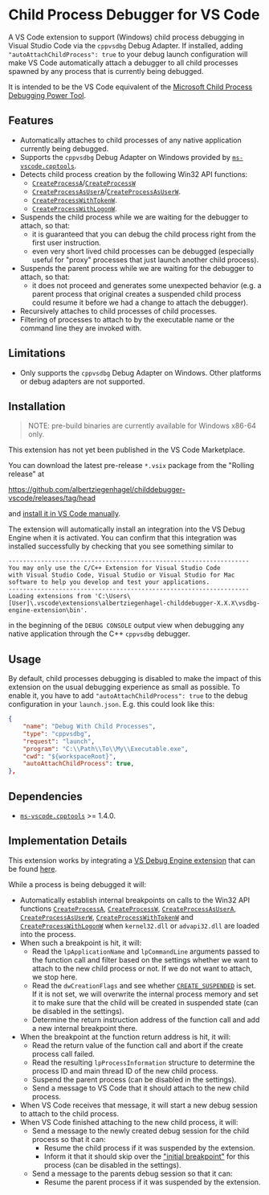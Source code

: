 # Child Process Debugger for VS Code

A VS Code extension to support (Windows) child process debugging in Visual Studio Code via the `cppvsdbg` Debug Adapter. If installed, adding `"autoAttachChildProcess": true` to your debug launch configuration will make VS Code automatically attach a debugger to all child processes spawned by any process that is currently being debugged.

It is intended to be the VS Code equivalent of the [Microsoft Child Process Debugging Power Tool](https://marketplace.visualstudio.com/items?itemName=vsdbgplat.MicrosoftChildProcessDebuggingPowerTool2022).

## Features

- Automatically attaches to child processes of any native application currently being debugged.
- Supports the `cppvsdbg` Debug Adapter on Windows provided by [`ms-vscode.cpptools`](https://marketplace.visualstudio.com/items?itemName=ms-vscode.cpptools).
- Detects child process creation by the following Win32 API functions:
  - [`CreateProcessA`](https://learn.microsoft.com/en-us/windows/win32/api/processthreadsapi/nf-processthreadsapi-createprocessa)/[`CreateProcessW`](https://learn.microsoft.com/en-us/windows/win32/api/processthreadsapi/nf-processthreadsapi-createprocessw)
  - [`CreateProcessAsUserA`](https://learn.microsoft.com/en-us/windows/win32/api/processthreadsapi/nf-processthreadsapi-createprocessasusera)/[`CreateProcessAsUserW`](https://learn.microsoft.com/en-us/windows/win32/api/processthreadsapi/nf-processthreadsapi-createprocessasuserw).
  - [`CreateProcessWithTokenW`](https://learn.microsoft.com/en-us/windows/win32/api/winbase/nf-winbase-createprocesswithtokenw).
  - [`CreateProcessWithLogonW`](https://learn.microsoft.com/en-us/windows/win32/api/winbase/nf-winbase-createprocesswithlogonw).
- Suspends the child process while we are waiting for the debugger to attach, so that:
  - it is guaranteed that you can debug the child process right from the first user instruction.
  - even very short lived child processes can be debugged (especially useful for "proxy" processes that just launch another child process).
- Suspends the parent process while we are waiting for the debugger to attach, so that:
  - it does not proceed and generates some unexpected behavior (e.g. a parent process that original creates a suspended child process could resume it before we had a change to attach the debugger).
- Recursively attaches to child processes of child processes.
- Filtering of processes to attach to by the executable name or the command line they are invoked with.

## Limitations

- Only supports the `cppvsdbg` Debug Adapter on Windows. Other platforms or debug adapters are not supported.

## Installation

> NOTE: pre-build binaries are currently available for Windows x86-64 only.

This extension has not yet been published in the VS Code Marketplace.

You can download the latest pre-release `*.vsix` package from the "Rolling release" at

https://github.com/albertziegenhagel/childdebugger-vscode/releases/tag/head

and [install it in VS Code manually](https://code.visualstudio.com/docs/editor/extension-marketplace#_install-from-a-vsix).

The extension will automatically install an integration into the VS Debug Engine when it is activated. You can confirm that this integration was installed successfully by checking that you see something similar to 

```
-------------------------------------------------------------------
You may only use the C/C++ Extension for Visual Studio Code
with Visual Studio Code, Visual Studio or Visual Studio for Mac
software to help you develop and test your applications.
-------------------------------------------------------------------
Loading extensions from 'C:\Users\[User]\.vscode\extensions\albertziegenhagel-childdebugger-X.X.X\vsdbg-engine-extension\bin'.
```

in the beginning of the `DEBUG CONSOLE` output view when debugging any native application through the C++ `cppvsdbg` debugger.

## Usage

By default, child processes debugging is disabled to make the impact of this extension on the usual debugging experience as small as possible. To enable it, you have to add `"autoAttachChildProcess": true` to the debug configuration in your `launch.json`. E.g. this could look like this:

```json
{
    "name": "Debug With Child Processes",
    "type": "cppvsdbg",
    "request": "launch",
    "program": "C:\\Path\\To\\My\\Executable.exe",
    "cwd": "${workspaceRoot}",
    "autoAttachChildProcess": true,
},
```

## Dependencies

- [`ms-vscode.cpptools`](https://marketplace.visualstudio.com/items?itemName=ms-vscode.cpptools) >= 1.4.0.

## Implementation Details

This extension works by integrating a [VS Debug Engine extension](https://github.com/microsoft/ConcordExtensibilitySamples) that can be found [here](vsdbg-engine-extension/README.md).

While a process is being debugged it will:

  - Automatically establish internal breakpoints on calls to the Win32 API functions [`CreateProcessA`](https://learn.microsoft.com/en-us/windows/win32/api/processthreadsapi/nf-processthreadsapi-createprocessa), [`CreateProcessW`](https://learn.microsoft.com/en-us/windows/win32/api/processthreadsapi/nf-processthreadsapi-createprocessw), [`CreateProcessAsUserA`](https://learn.microsoft.com/en-us/windows/win32/api/processthreadsapi/nf-processthreadsapi-createprocessasusera), [`CreateProcessAsUserW`](https://learn.microsoft.com/en-us/windows/win32/api/processthreadsapi/nf-processthreadsapi-createprocessasuserw), [`CreateProcessWithTokenW`](https://learn.microsoft.com/en-us/windows/win32/api/winbase/nf-winbase-createprocesswithtokenw) and [`CreateProcessWithLogonW`](https://learn.microsoft.com/en-us/windows/win32/api/winbase/nf-winbase-createprocesswithlogonw) when `kernel32.dll` or `advapi32.dll` are loaded into the process.
  - When such a breakpoint is hit, it will:
    - Read the `lpApplicationName` and `lpCommandLine` arguments passed to the function call and filter based on the settings whether we want to attach to the new child process or not. If we do not want to attach, we stop here.
    - Read the `dwCreationFlags` and see whether [`CREATE_SUSPENDED`](learn.microsoft.com/en-us/windows/win32/procthread/process-creation-flags#:~:text=CREATE_SUSPENDED) is set. If it is not set, we will overwrite the internal process memory and set it to make sure that the child will be created in suspended state (can be disabled in the settings).
    - Determine the return instruction address of the function call and add a new internal breakpoint there.
  - When the breakpoint at the function return address is hit, it will:
    - Read the return value of the function call and abort if the create process call failed.
    - Read the resulting `lpProcessInformation` structure to determine the process ID and main thread ID of the new child process.
    - Suspend the parent process (can be disabled in the settings).
    - Send a message to VS Code that it should attach to the new child process.
  - When VS Code receives that message, it will start a new debug session to attach to the child process.
  - When VS Code finished attaching to the new child process, it will:
    - Send a message to the newly created debug session for the child process so that it can:
      - Resume the child process if it was suspended by the extension.
      - Inform it that it should skip over the ["initial breakpoint"](https://learn.microsoft.com/en-us/windows-hardware/drivers/debugger/initial-breakpoint) for this process (can be disabled in the settings).
    - Send a message to the parents debug session so that it can:
      - Resume the parent process if it was suspended by the extension.

